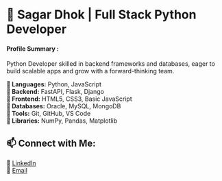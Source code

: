 # 🚀 Sagar Dhok | Full Stack Python Developer  

#### Profile Summary : 
Python Developer skilled in backend frameworks and databases, eager to build scalable apps and grow with a forward-thinking team.


**🔹 Languages:** Python, JavaScript  
**🔹 Backend:** FastAPI, Flask, Django  
**🔹 Frontend:** HTML5, CSS3, Basic JavaScript  
**🔹 Databases:** Oracle, MySQL, MongoDB  
**🔹 Tools:** Git, GitHub, VS Code  
**🔹 Libraries:** NumPy, Pandas, Matplotlib

## 📫 Connect with Me:
🔗 [LinkedIn](https://www.linkedin.com/in/sagardhok/)  
📩 [Email](sdhok041@gmail.com)  




